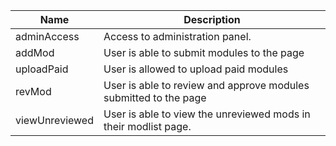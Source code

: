 Name | Description
---|---
 adminAccess | Access to administration panel.
 addMod | User is able to submit modules to the page
 uploadPaid | User is allowed to upload paid modules
 revMod | User is able to review and approve modules submitted to the page
 viewUnreviewed | User is able to view the unreviewed mods in their modlist page.